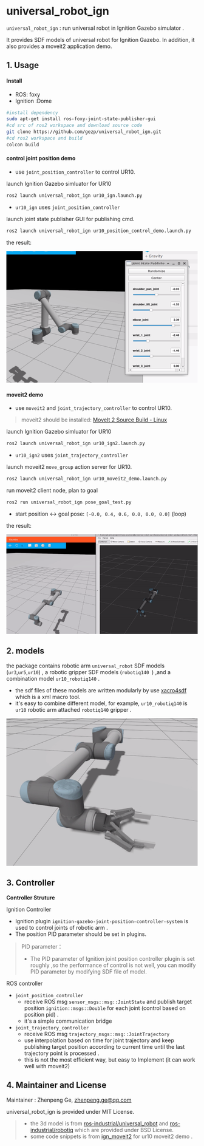 # universal_robot_ign

 `universal_robot_ign`  : run universal robot  in Ignition Gazebo simulator . 

It provides SDF models of universal robot for Ignition Gazebo. In addition, it also provides a moveit2 application demo. 

## 1. Usage

#### Install

* ROS: foxy
* Ignition :Dome 

```bash
#install dependency
sudo apt-get install ros-foxy-joint-state-publisher-gui
#cd src of ros2 workspace and download source code
git clone https://github.com/gezp/universal_robot_ign.git
#cd ros2 workspace and build
colcon build
```

#### control joint position demo

* use `joint_position_controller` to control UR10.

launch Ignition Gazebo simluator for UR10 

```bash
ros2 launch universal_robot_ign ur10_ign.launch.py 
```

*  `ur10_ign` uses  `joint_position_controller`

launch joint state publisher GUI for publishing cmd.

```bash
ros2 launch universal_robot_ign ur10_position_control_demo.launch.py 
```

the result:

![](docs/imgs/ur10_position_control_demo.png)

####  moveit2 demo

* use  `moveit2` and `joint_trajectory_controller` to control UR10.

> moveit2 should be installed: [MoveIt 2 Source Build - Linux](https://moveit.ros.org/install-moveit2/source/)

launch Ignition Gazebo simluator for UR10 

```bash
ros2 launch universal_robot_ign ur10_ign2.launch.py 
```

*  `ur10_ign2` uses  `joint_trajectory_controller`

launch moveit2 `move_group` action server for UR10.

```bash
ros2 launch universal_robot_ign ur10_moveit2_demo.launch.py 
```

run moveit2  client node, plan to goal

```bash
ros2 run universal_robot_ign pose_goal_test.py
```

* start position <-> goal pose:  `[-0.0, 0.4, 0.6, 0.0, 0.0, 0.0]`  (loop)

the result:

![](docs/imgs/ur10_moveit2_demo.gif)

## 2. models

the package contains  robotic arm `universal_robot` SDF models (`ur3`,`ur5`,`ur10`) , a robotic gripper SDF models (`robotiq140 `) ,and a combination model `ur10_robotiq140` .

* the sdf files of these models are written modularly by use [xacro4sdf](https://github.com/gezp/xacro4sdf) which is a xml macro tool.
*  it's easy to combine different model, for example, `ur10_robotiq140` is  `ur10` robotic arm attached `robotiq140` gripper .

![](docs/imgs/ur10_robotiq140.png)

## 3. Controller

**Controller Struture**

Ignition Controller

* Ignition plugin `ignition-gazebo-joint-position-controller-system`  is used to control  joints of robotic arm .
* The position PID parameter should be set in plugins.

>  PID parameter：
>
> * The PID parameter of Ignition joint position controller plugin is set roughly ,so the performance of control is not well, you can modify PID parameter by modifying SDF file of model.

ROS controller

* `joint_position_controller` 
  *  receive ROS msg `sensor_msgs::msg::JointState` and publish target position `ignition::msgs::Double` for each joint (control based on position pid) . 
  * it's a simple communication bridge 
* `joint_trajectory_controller` 
  * receive ROS msg `trajectory_msgs::msg::JointTrajectory`
  * use interpolation based on time for joint trajectory and  keep publishing target position according to current time until the last trajectory point is processed .
  * this is not the most efficient way, but easy to Implement (it can work well with moveit2)

## 4. Maintainer  and  License

Maintainer : Zhenpeng Ge, [zhenpeng.ge@qq.com](mailto:zhenpeng.ge@qq.com)

universal_robot_ign is provided under MIT License.

> * the 3d model is from  [ros-industrial/universal_robot](https://github.com/ros-industrial/universal_robot) and  [ros-industrial/robotiq](https://github.com/ros-industrial/robotiq) which are provided under BSD License.
> * some code snippets is from [ign_moveit2](https://github.com/AndrejOrsula/ign_moveit2)  for ur10 moveit2 demo .